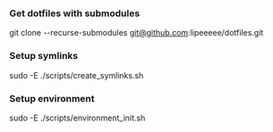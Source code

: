 ### Get dotfiles with submodules
git clone --recurse-submodules git@github.com:lipeeeee/dotfiles.git

### Setup symlinks
sudo -E ./scripts/create_symlinks.sh

### Setup environment
sudo -E ./scripts/environment_init.sh
